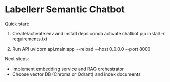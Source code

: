 # Labellerr Semantic Chatbot

Quick start:
1) Create/activate env and install deps
   conda activate chatbot
   pip install -r requirements.txt

2) Run API
   uvicorn api.main:app --reload --host 0.0.0.0 --port 8000

Next steps:
- Implement embedding service and RAG orchestrator
- Choose vector DB (Chroma or Qdrant) and index documents
